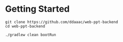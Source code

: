 # Getting Started

```
git clone https://github.com/ddaaac/web-ppt-backend
cd web-ppt-backend

./gradlew clean bootRun
```
